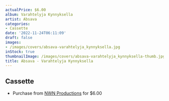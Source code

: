 ```yaml
---
actualPrice: $6.00
album: Varahtelyja Kynnyksella
artist: Absava
categories:
- Cassette
date: '2022-11-24T06:11:09'
draft: false
images:
- /images/covers/absava-varahtelyja_kynnyksella.jpg
inStock: true
thumbnailImage: /images/covers/absava-varahtelyja_kynnyksella-thumb.jpg
title: Absava - Varahtelyja Kynnyksella
---
```


## Cassette
* Purchase from [NWN Productions](http://shop.nwnprod.com/index.php?route=product/product&path=73&product_id=10193&sort=pd.name&order=ASC) for $6.00

